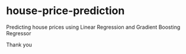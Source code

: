 # house-price-prediction
Predicting house prices using Linear Regression and Gradient Boosting Regressor



Thank you

